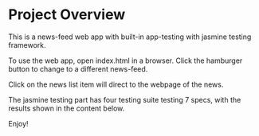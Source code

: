 # Project Overview

This is a news-feed web app with built-in app-testing with jasmine testing framework.

To use the web app, open index.html in a browser. Click the hamburger button to change to a different news-feed.

Click on the news list item will direct to the webpage of the news.

The jasmine testing part has four testing suite testing 7 specs, with the results shown in the content below.

Enjoy!